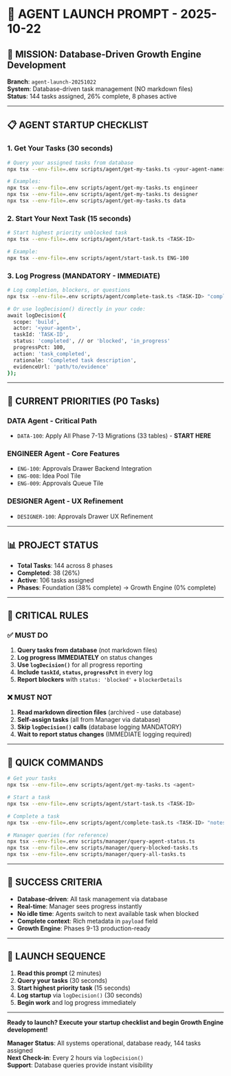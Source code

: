# 🚀 AGENT LAUNCH PROMPT - 2025-10-22

## 🎯 MISSION: Database-Driven Growth Engine Development

**Branch**: `agent-launch-20251022`  
**System**: Database-driven task management (NO markdown files)  
**Status**: 144 tasks assigned, 26% complete, 8 phases active  

---

## 📋 AGENT STARTUP CHECKLIST

### 1. **Get Your Tasks** (30 seconds)
```bash
# Query your assigned tasks from database
npx tsx --env-file=.env scripts/agent/get-my-tasks.ts <your-agent-name>

# Examples:
npx tsx --env-file=.env scripts/agent/get-my-tasks.ts engineer
npx tsx --env-file=.env scripts/agent/get-my-tasks.ts designer
npx tsx --env-file=.env scripts/agent/get-my-tasks.ts data
```

### 2. **Start Your Next Task** (15 seconds)
```bash
# Start highest priority unblocked task
npx tsx --env-file=.env scripts/agent/start-task.ts <TASK-ID>

# Example:
npx tsx --env-file=.env scripts/agent/start-task.ts ENG-100
```

### 3. **Log Progress** (MANDATORY - IMMEDIATE)
```bash
# Log completion, blockers, or questions
npx tsx --env-file=.env scripts/agent/complete-task.ts <TASK-ID> "completion notes"

# Or use logDecision() directly in your code:
await logDecision({
  scope: 'build',
  actor: '<your-agent>',
  taskId: 'TASK-ID',
  status: 'completed', // or 'blocked', 'in_progress'
  progressPct: 100,
  action: 'task_completed',
  rationale: 'Completed task description',
  evidenceUrl: 'path/to/evidence'
});
```

---

## 🎯 CURRENT PRIORITIES (P0 Tasks)

### **DATA Agent** - Critical Path
- `DATA-100`: Apply All Phase 7-13 Migrations (33 tables) - **START HERE**

### **ENGINEER Agent** - Core Features  
- `ENG-100`: Approvals Drawer Backend Integration
- `ENG-008`: Idea Pool Tile
- `ENG-009`: Approvals Queue Tile

### **DESIGNER Agent** - UX Refinement
- `DESIGNER-100`: Approvals Drawer UX Refinement

---

## 📊 PROJECT STATUS

- **Total Tasks**: 144 across 8 phases
- **Completed**: 38 (26%)
- **Active**: 106 tasks assigned
- **Phases**: Foundation (38% complete) → Growth Engine (0% complete)

---

## 🚨 CRITICAL RULES

### ✅ **MUST DO**
1. **Query tasks from database** (not markdown files)
2. **Log progress IMMEDIATELY** on status changes
3. **Use `logDecision()`** for all progress reporting
4. **Include `taskId`, `status`, `progressPct`** in every log
5. **Report blockers** with `status: 'blocked'` + `blockerDetails`

### ❌ **MUST NOT**
1. **Read markdown direction files** (archived - use database)
2. **Self-assign tasks** (all from Manager via database)
3. **Skip `logDecision()` calls** (database logging MANDATORY)
4. **Wait to report status changes** (IMMEDIATE logging required)

---

## 🔧 QUICK COMMANDS

```bash
# Get your tasks
npx tsx --env-file=.env scripts/agent/get-my-tasks.ts <agent>

# Start a task
npx tsx --env-file=.env scripts/agent/start-task.ts <TASK-ID>

# Complete a task  
npx tsx --env-file=.env scripts/agent/complete-task.ts <TASK-ID> "notes"

# Manager queries (for reference)
npx tsx --env-file=.env scripts/manager/query-agent-status.ts
npx tsx --env-file=.env scripts/manager/query-blocked-tasks.ts
npx tsx --env-file=.env scripts/manager/query-all-tasks.ts
```

---

## 🎯 SUCCESS CRITERIA

- **Database-driven**: All task management via database
- **Real-time**: Manager sees progress instantly
- **No idle time**: Agents switch to next available task when blocked
- **Complete context**: Rich metadata in `payload` field
- **Growth Engine**: Phases 9-13 production-ready

---

## 🚀 LAUNCH SEQUENCE

1. **Read this prompt** (2 minutes)
2. **Query your tasks** (30 seconds)
3. **Start highest priority task** (15 seconds)
4. **Log startup** via `logDecision()` (30 seconds)
5. **Begin work** and log progress immediately

---

**Ready to launch? Execute your startup checklist and begin Growth Engine development!**

**Manager Status**: All systems operational, database ready, 144 tasks assigned  
**Next Check-in**: Every 2 hours via `logDecision()`  
**Support**: Database queries provide instant visibility
